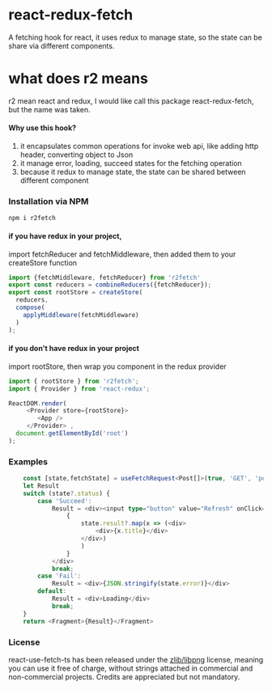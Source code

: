 # react-redux-fetch
A fetching hook for react, it uses redux to manage state, so the state can be share via different components. 
# what does r2 means
r2 mean react and redux, I would like call this package react-redux-fetch, but the name was taken.

#### Why use this hook?

1. it encapsulates common operations for invoke web api, like adding http header,  converting object to Json
2. it manage error, loading, succeed states for the fetching operation
3. because it redux to manage state, the state can be shared between different component

### Installation via NPM
```npm i r2fetch```
#### if you have redux in your project, 
import fetchReducer and fetchMiddleware, then added them to your createStore function
```typescript
import {fetchMiddleware, fetchReducer} from 'r2fetch'
export const reducers = combineReducers({fetchReducer});
export const rootStore = createStore(
  reducers,
  compose(
    applyMiddleware(fetchMiddleware)
  )
);

```
#### if you don't have redux in your project 
import rootStore, then wrap you component in the redux provider

```typescript
import { rootStore } from 'r2fetch';
import { Provider } from 'react-redux';

ReactDOM.render(
     <Provider store={rootStore}>
        <App />
     </Provider> ,
  document.getElementById('root')
);
```

### Examples
```typescript
    const [state,fetchState] = useFetchRequest<Post[]>(true, 'GET', 'posts')
    let Result 
    switch (state?.status) {
        case 'Succeed':
            Result = <div><input type="button" value="Refresh" onClick={()=> fetchState(undefined)}/>
                {
                    state.result?.map(x => (<div>
                        <div>{x.title}</div>
                    </div>)
                    )
                }
            </div>
            break;
        case 'Fail':
            Result = <div>{JSON.stringify(state.error)}</div>
        default:
            Result = <div>Loading</div>
            break;
    }
    return <Fragment>{Result}</Fragment>
```
### License
react-use-fetch-ts has been released under the [zlib/libpng](https://github.com/Lusito/react-use-fetch-ts/blob/master/LICENSE) license, meaning you
can use it free of charge, without strings attached in commercial and non-commercial projects. Credits are appreciated but not mandatory.